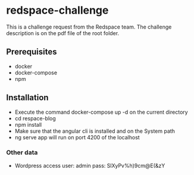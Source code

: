 # redspace-challenge
This is a challenge request from the Redspace team.
The challenge description is on the pdf file of the root folder.

## Prerequisites
* docker
* docker-compose
* npm

## Installation
* Execute the command docker-compose up -d on the current directory
* cd respace-blog
* npm install
* Make sure that the angular cli is installed and on the System path
* ng serve app will run on port 4200 of the localhost
### Other data
* Wordpress access user: admin pass: SlXyPv%h)9cm@E(&zY